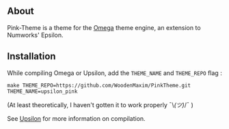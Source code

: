 ## About

Pink-Theme is a theme for the [Omega](https://github.com/Omega-Numworks/Omega) theme engine, an extension to Numworks' Epsilon.

## Installation

While compiling Omega or Upsilon, add the `THEME_NAME` and `THEME_REPO` flag :

```
make THEME_REPO=https://github.com/WoodenMaxim/PinkTheme.git THEME_NAME=upsilon_pink
```

(At least theoretically, I haven't gotten it to work properly ¯\\_(ツ)_/¯ )

See [Upsilon](https://github.com/UpsilonNumworks/Upsilon/tree/upsilon-dev/) for more information on compilation.
